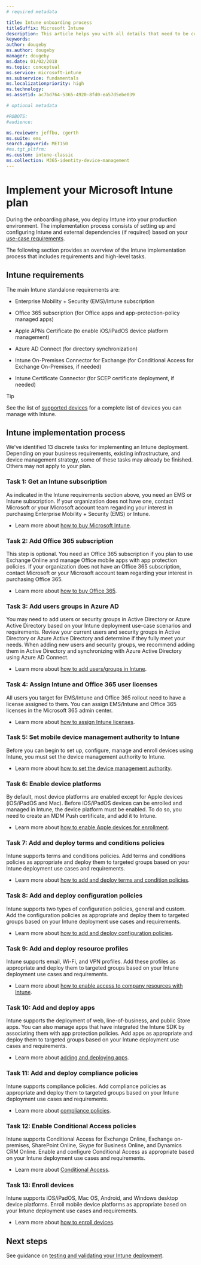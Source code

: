 ```yaml
---
# required metadata

title: Intune onboarding process
titleSuffix: Microsoft Intune
description: This article helps you with all details that need to be considered when you are on-boarding a Microsoft Intune cloud-only solution into your environment.
keywords:
author: dougeby
ms.author: dougeby
manager: dougeby
ms.date: 01/02/2018
ms.topic: conceptual
ms.service: microsoft-intune
ms.subservice: fundamentals
ms.localizationpriority: high
ms.technology:
ms.assetid: ac7bd764-5365-4920-8fd0-ea57d5ebe039

# optional metadata

#ROBOTS:
#audience:

ms.reviewer: jeffbu, cgerth
ms.suite: ems
search.appverid: MET150
#ms.tgt_pltfrm:
ms.custom: intune-classic
ms.collection: M365-identity-device-management
---
```


# Implement your Microsoft Intune plan

During the onboarding phase, you deploy Intune into your production environment. The implementation process consists of setting up and configuring Intune and external dependencies (if required) based on your [use-case requirements](planning-guide-requirements.md).

The following section provides an overview of the Intune implementation process that includes requirements and high-level tasks.

## Intune requirements

The main Intune standalone requirements are:

- Enterprise Mobility + Security (EMS)/Intune subscription

- Office 365 subscription (for Office apps and app-protection-policy managed apps)

- Apple APNs Certificate (to enable iOS/iPadOS device platform management)

- Azure AD Connect (for directory synchronization)

- Intune On-Premises Connector for Exchange (for Conditional Access for Exchange On-Premises, if needed)

- Intune Certificate Connector (for SCEP certificate deployment, if needed)

>[!TIP]
> See the list of [supported devices](supported-devices-browsers.md) for a complete list of devices you can manage with Intune.

## Intune implementation process

We've identified 13 discrete tasks for implementing an Intune deployment. Depending on your business requirements, existing infrastructure, and device management strategy, some of these tasks may already be finished. Others may not apply to your plan.

### Task 1: Get an Intune subscription

As indicated in the Intune requirements section above, you need an EMS or Intune subscription. If your organization does not have one, contact Microsoft or your Microsoft account team regarding your interest in purchasing Enterprise Mobility + Security (EMS) or Intune.

- Learn more about [how to buy Microsoft Intune](https://www.microsoft.com/cloud-platform/microsoft-intune-pricing).

### Task 2: Add Office 365 subscription

This step is optional. You need an Office 365 subscription if you plan to use Exchange Online and manage Office mobile apps with app protection policies. If your organization does not have an Office 365 subscription, contact Microsoft or your Microsoft account team regarding your interest in purchasing Office 365.

- Learn more about [how to buy Office 365](https://products.office.com/business/compare-office-365-for-business-plans).

### Task 3: Add users groups in Azure AD

You may need to add users or security groups in Active Directory or Azure Active Directory based on your Intune deployment use-case scenarios and requirements. Review your current users and security groups in Active Directory or Azure Active Directory and determine if they fully meet your needs. When adding new users and security groups, we recommend adding them in Active Directory and synchronizing with Azure Active Directory using Azure AD Connect.

- Learn more about [how to add users/groups in Intune](users-add.md).
<!---why not send them to the AAD connect topic? Question out to Andre: https://docs.microsoft.com/azure/active-directory/connect/active-directory-aadconnect--->


### Task 4: Assign Intune and Office 365 user licenses

All users you target for EMS/Intune and Office 365 rollout need to have a license assigned to them. You can assign EMS/Intune and Office 365 licenses in the Microsoft 365 admin center.

- Learn more about [how to assign Intune licenses](licenses-assign.md).

### Task 5: Set mobile device management authority to Intune

Before you can begin to set up, configure, manage and enroll devices using Intune, you must set the device management authority to Intune.

- Learn more about [how to set the device management authority](mdm-authority-set.md).

### Task 6: Enable device platforms

By default, most device platforms are enabled except for Apple devices (iOS/iPadOS and Mac). Before iOS/iPadOS devices can be enrolled and managed in Intune, the device platform must be enabled. To do so, you need to create an MDM Push certificate, and add it to Intune.

- Learn more about [how to enable Apple devices for enrollment](../enrollment/apple-mdm-push-certificate-get.md).

### Task 7: Add and deploy terms and conditions policies

Intune supports terms and conditions policies. Add terms and conditions policies as appropriate and deploy them to targeted groups based on your Intune deployment use cases and requirements.

- Learn more about [how to add and deploy terms and condition policies](../enrollment/terms-and-conditions-create.md).

### Task 8: Add and deploy configuration policies

Intune supports two types of configuration policies, general and custom. Add the configuration policies as appropriate and deploy them to targeted groups based on your Intune deployment use cases and requirements.

- Learn more about [how to add and deploy configuration policies](../configuration/device-profiles.md).

### Task 9: Add and deploy resource profiles

Intune supports email, Wi-Fi, and VPN profiles. Add these profiles as appropriate and deploy them to targeted groups based on your Intune deployment use cases and requirements.

- Learn more about [how to enable access to company resources with Intune](../configuration/device-profiles.md).

### Task 10: Add and deploy apps

Intune supports the deployment of web, line-of-business, and public Store apps. You can also manage apps that have integrated the Intune SDK by associating them with app protection policies. Add apps as appropriate and deploy them to targeted groups based on your Intune deployment use cases and requirements.

- Learn more about [adding and deploying apps](../apps/app-management.md).

### Task 11: Add and deploy compliance policies

Intune supports compliance policies. Add compliance policies as appropriate and deploy them to targeted groups based on your Intune deployment use cases and requirements.

- Learn more about [compliance policies](../protect/device-compliance-get-started.md).

### Task 12: Enable Conditional Access policies

Intune supports Conditional Access for Exchange Online, Exchange on-premises, SharePoint Online, Skype for Business Online, and Dynamics CRM Online. Enable and configure Conditional Access as appropriate based on your Intune deployment use cases and requirements.

- Learn more about [Conditional Access](../protect/conditional-access.md).

### Task 13: Enroll devices

Intune supports iOS/iPadOS, Mac OS, Android, and Windows desktop device platforms. Enroll mobile device platforms as appropriate based on your Intune deployment use cases and requirements.

- Learn more about [how to enroll devices](../enrollment/device-enrollment.md).


## Next steps
See guidance on [testing and validating your Intune deployment](planning-guide-test-validation.md).
